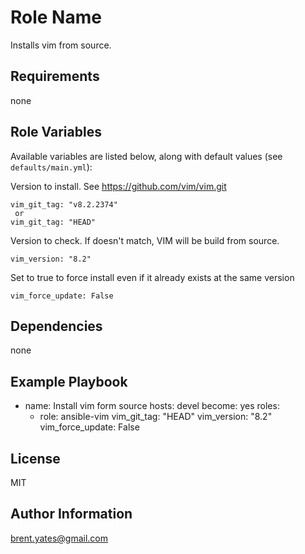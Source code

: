 Role Name
=========

Installs vim from source.

Requirements
------------

none

Role Variables
--------------

Available variables are listed below, along with default values (see `defaults/main.yml`):

Version to install. See https://github.com/vim/vim.git

    vim_git_tag: "v8.2.2374"
     or
    vim_git_tag: "HEAD"

Version to check. If <major><minor> doesn't match, VIM will be build from source.

    vim_version: "8.2"

Set to true to force install even if it already exists at the same version

    vim_force_update: False

Dependencies
------------

none

Example Playbook
----------------

- name: Install vim form source
  hosts: devel
  become: yes
  roles:
  - role: ansible-vim
    vim_git_tag: "HEAD"
    vim_version: "8.2"
    vim_force_update: False

License
-------

MIT

Author Information
------------------

brent.yates@gmail.com

